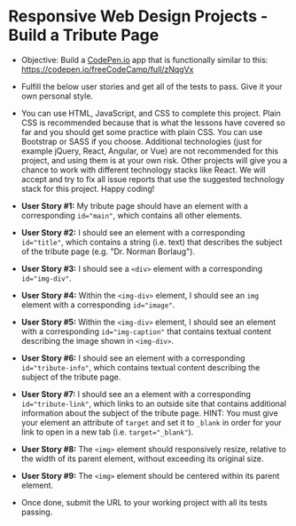 # Responsive Web Design Projects - Build a Tribute Page  

* Objective: Build a [CodePen.io](https://codepen.io) app that is functionally similar to this: https://codepen.io/freeCodeCamp/full/zNqgVx  
* Fulfill the below user stories and get all of the tests to pass. Give it your own personal style.  
* You can use HTML, JavaScript, and CSS to complete this project. Plain CSS is recommended because that is what the lessons have covered so far and you should get some practice with plain CSS. You can use Bootstrap or SASS if you choose. Additional technologies (just for example jQuery, React, Angular, or Vue) are not recommended for this project, and using them is at your own risk. Other projects will give you a chance to work with different technology stacks like React. We will accept and try to fix all issue reports that use the suggested technology stack for this project. Happy coding!  
  
  
* **User Story #1:** My tribute page should have an element with a corresponding `id="main"`, which contains all other elements.  
* **User Story #2:** I should see an element with a corresponding `id="title"`, which contains a string (i.e. text) that describes the subject of the tribute page (e.g. "Dr. Norman Borlaug").  
* **User Story #3:** I should see a `<div>` element with a corresponding `id="img-div"`.  
* **User Story #4:** Within the `<img-div>` element, I should see an `img` element with a corresponding `id="image"`.  
* **User Story #5:** Within the `<img-div>` element, I should see an element with a corresponding `id="img-caption"` that contains textual content describing the image shown in `<img-div>`.  
* **User Story #6:** I should see an element with a corresponding `id="tribute-info"`, which contains textual content describing the subject of the tribute page.  
* **User Story #7:** I should see an a element with a corresponding `id="tribute-link"`, which links to an outside site that contains additional information about the subject of the tribute page. HINT: You must give your element an attribute of `target` and set it to `_blank` in order for your link to open in a new tab (i.e. `target="_blank"`).  
* **User Story #8:** The `<img>` element should responsively resize, relative to the width of its parent element, without exceeding its original size.  
* **User Story #9:** The `<img>` element should be centered within its parent element. 
* Once done, submit the URL to your working project with all its tests passing.  
